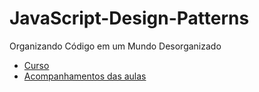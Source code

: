 # JavaScript-Design-Patterns
Organizando Código em um Mundo Desorganizado

- [Curso](https://br.udacity.com/course/javascript-design-patterns--ud989)
- [Acompanhamentos das aulas](https://github.com/DayJS/JavaScript-Design-Patterns/issues)
